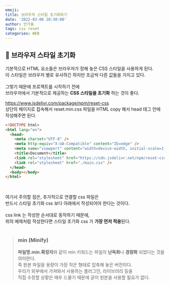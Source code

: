 ```yaml
---
emoji:
title: 브라우저 스타일 초기화하기
date: '2022-03-08 20:30:00'
author: 안가을
tags: css reset
categories: WEB
---
```


## 💙 브라우저 스타일 초기화

기본적으로 HTML 요소들은 브라우저가 정해 놓은 CSS 스타일을 사용하게 된다.<br />
이 스타일은 브라우저 별로 유사하긴 하지만 조금씩 다른 값들을 가지고 있다.<br /><br />
그렇기 때문에 프로젝트를 시작하기 전에<br />
브라우저에서 기본적으로 제공하는 **CSS 스타일을 초기화** 하는 것이 좋다.

https://www.jsdelivr.com/package/npm/reset-css<br />
상단의 페이지로 접속해서 reset.min.css 파일을 HTML copy 해서 head 태그 안에 작성해주면 된다.

```html
<!DOCTYPE html>
<html lang="en">
  <head>
    <meta charset="UTF-8" />
    <meta http-equiv="X-UA-Compatible" content="IE=edge" />
    <meta name="viewport" content="width=device-width, initial-scale=1.0" />
    <title>Document</title>
    <link rel="stylesheet" href="https://cdn.jsdelivr.net/npm/reset-css@5.0.1/reset.min.css" />
    <link rel="stylesheet" href="./main.css" />
  </head>
  <body></body>
</html>
```

<br />

여기서 주의할 점은, 추가적으로 연결할 css 파일은 <br />
반드시 스타일 초기화 css 보다 아래에서 작성되어야 한다는 것이다.<br /><br />
css link 는 작성한 순서대로 동작하기 때문에,<br />
위의 예제처럼 작성한다면 스타일 초기화 css 가 **가장 먼저 적용**된다.<br /><br />

> ### min (Minify)
>
> **파일명.min.확장자**와 같이 min 키워드는 파일이 **난독화**나 **경량화** 되었다는 것을 의미한다.<br />
> 즉 원본 파일을 용량이 가장 작은 형태로 압축해 놓은 버전이다.<br />
> 우리가 외부에서 가져와서 사용하는 플러그인, 라이브러리 등을 <br />
> 직접 수정할 상황은 매우 드물기 때문에 굳이 원본을 사용할 필요가 없다.

```toc

```
